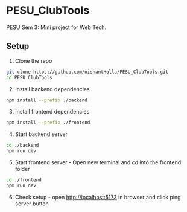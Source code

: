 # PESU_ClubTools
PESU Sem 3: Mini project for Web Tech.

## Setup

1. Clone the repo

```bash
git clone https://github.com/nishantHolla/PESU_ClubTools.git
cd PESU_ClubTools
```

2. Install backend dependencies

```bash
npm install --prefix ./backend
```

3. Install frontend dependencies

```bash
npm install --prefix ./frontend
```

4. Start backend server
```bash
cd ./backend
npm run dev
```

5. Start frontend server - Open new terminal and cd into the frontend folder
```bash
cd ./frontend
npm run dev
```

6. Check setup - open [http://localhost:5173](http://localhost:5173) in browser and click ping server button
